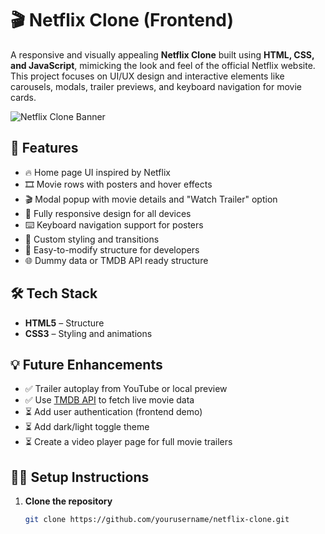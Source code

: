 # 🎬 Netflix Clone (Frontend)

A responsive and visually appealing **Netflix Clone** built using **HTML, CSS, and JavaScript**, mimicking the look and feel of the official Netflix website. This project focuses on UI/UX design and interactive elements like carousels, modals, trailer previews, and keyboard navigation for movie cards.

![Netflix Clone Banner](https://upload.wikimedia.org/wikipedia/commons/0/08/Netflix_2015_logo.svg)

## 🚀 Features

- 🔥 Home page UI inspired by Netflix
- 🎞️ Movie rows with posters and hover effects
- 🎬 Modal popup with movie details and "Watch Trailer" option
- 📱 Fully responsive design for all devices
- ⌨️ Keyboard navigation support for posters
- 🎨 Custom styling and transitions
- 🧠 Easy-to-modify structure for developers
- 🌐 Dummy data or TMDB API ready structure




## 🛠️ Tech Stack

- **HTML5** – Structure
- **CSS3** – Styling and animations


## 💡 Future Enhancements

- ✅ Trailer autoplay from YouTube or local preview
- ✅ Use [TMDB API](https://www.themoviedb.org/documentation/api) to fetch live movie data
- ⏳ Add user authentication (frontend demo)
- ⏳ Add dark/light toggle theme
- ⏳ Create a video player page for full movie trailers

## 🧑‍💻 Setup Instructions

1. **Clone the repository**
   ```bash
   git clone https://github.com/yourusername/netflix-clone.git
